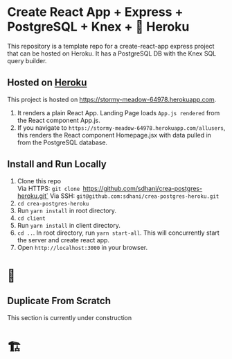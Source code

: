 # Create React App + Express + PostgreSQL + Knex + :rocket: Heroku

This repository is a template repo for a create-react-app express project that can be hosted on Heroku. 
It has a PostgreSQL DB with the Knex SQL query builder.

## Hosted on [Heroku](https://stormy-meadow-64978.herokuapp.com)
This project is hosted on https://stormy-meadow-64978.herokuapp.com.

1. It renders a plain React App. Landing Page loads `App.js rendered` from the React component App.js.
2. If you navigate to `https://stormy-meadow-64978.herokuapp.com/allusers`, this renders the React component Homepage.jsx with data pulled in from the PostgreSQL database.

## Install and Run Locally
1. Clone this repo  
    Via HTTPS:  `git clone `https://github.com/sdhani/crea-postgres-heroku.git`
    Via SSH: `git@github.com:sdhani/crea-postgres-heroku.git`
2. `cd crea-postgres-heroku`
3. Run `yarn install` in root directory.
4. `cd client`
5. Run `yarn install` in client directory.
6. `cd ..`. In root directory, run `yarn start-all`. This will concurrently start the server and create react app.
7. Open `http://localhost:3000` in your browser.
# :tada:

## Duplicate From Scratch
This section is currently under construction 

# :building_construction:
